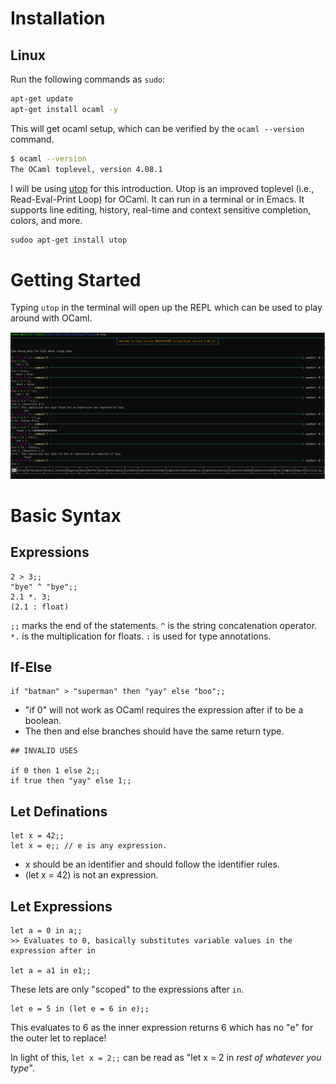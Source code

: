 # Installation

## Linux

Run the following commands as `sudo`:

```bash
apt-get update
apt-get install ocaml -y
```

This will get ocaml setup, which can be verified by the
`ocaml --version` command.

```bash
$ ocaml --version
The OCaml toplevel, version 4.08.1
```

I will be using [utop](https://github.com/ocaml-community/utop) for
this introduction. Utop is an improved toplevel (i.e., Read-Eval-Print Loop) for OCaml.
It can run in a terminal or in Emacs. It supports line editing, history, real-time and context
sensitive completion, colors, and more.

```bash
sudoo apt-get install utop
```

# Getting Started

Typing `utop` in the terminal will open up the REPL which can be used
to play around with OCaml.

![Starter](/screenshots/starter.PNG)


# Basic Syntax

## Expressions

```
2 > 3;;
"bye" ^ "bye";;
2.1 *. 3;
(2.1 : float)
```

`;;` marks the end of the statements.
`^` is the string concatenation operator.
`*.` is the multiplication for floats.
`:` is used for type annotations.

## If-Else

```
if "batman" > "superman" then "yay" else "boo";;
```

- "if 0" will not work as OCaml requires the expression after if to be a boolean.
- The then and else branches should have the same return type.

```
## INVALID USES

if 0 then 1 else 2;;
if true then "yay" else 1;;
```

## Let Definations

```
let x = 42;;
let x = e;; // e is any expression.
```

- x should be an identifier and should follow the identifier rules.
- (let x = 42) is not an expression.

## Let Expressions

```
let a = 0 in a;;
>> Evaluates to 0, basically substitutes variable values in the expression after in

let a = a1 in e1;;
```

These lets are only "scoped" to the expressions after `in`.

```
let e = 5 in (let e = 6 in e);;
```
This evaluates to 6 as the inner expression returns 6 which has no
"e" for the outer let to replace!

In light of this, `let x = 2;;` can be read as "let x = 2 in *rest of
whatever you type*".
